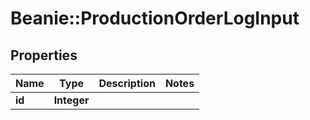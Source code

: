 # Beanie::ProductionOrderLogInput

## Properties
Name | Type | Description | Notes
------------ | ------------- | ------------- | -------------
**id** | **Integer** |  | 


